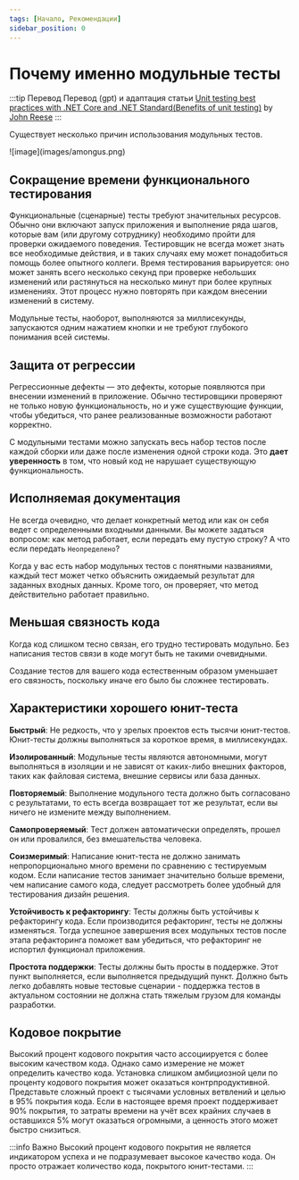 ```yaml
---
tags: [Начало, Рекомендации]
sidebar_position: 0
---
```


# Почему именно модульные тесты

:::tip Перевод
Перевод (gpt) и адаптация статьи [Unit testing best practices with .NET Core and .NET Standard(Benefits of unit testing)](https://learn.microsoft.com/en-us/dotnet/core/testing/unit-testing-best-practices#benefits-of-unit-testing) by [John Reese](https://reese.dev/)
:::

Существует несколько причин использования модульных тестов.

<div style={{textAlign: 'center'}}>
![image](images/amongus.png)
</div>

## Сокращение времени функционального тестирования

Функциональные (сценарные) тесты требуют значительных ресурсов. Обычно они включают запуск приложения и выполнение ряда шагов, которые вам (или другому сотруднику) необходимо пройти для проверки ожидаемого поведения. Тестировщик не всегда может знать все необходимые действия, и в таких случаях ему может понадобиться помощь более опытного коллеги. Время тестирования варьируется: оно может занять всего несколько секунд при проверке небольших изменений или растянуться на несколько минут при более крупных изменениях. Этот процесс нужно повторять при каждом внесении изменений в систему.

Модульные тесты, наоборот, выполняются за миллисекунды, запускаются одним нажатием кнопки и не требуют глубокого понимания всей системы.

## Защита от регрессии

Регрессионные дефекты — это дефекты, которые появляются при внесении изменений в приложение. Обычно тестировщики проверяют не только новую функциональность, но и уже существующие функции, чтобы убедиться, что ранее реализованные возможности работают корректно.

С модульными тестами можно запускать весь набор тестов после каждой сборки или даже после изменения одной строки кода. Это **дает уверенность** в том, что новый код не нарушает существующую функциональность.

## Исполняемая документация

Не всегда очевидно, что делает конкретный метод или как он себя ведет с определенными входными данными. Вы можете задаться вопросом: как метод работает, если передать ему пустую строку? А что если передать `Неопределено`?

Когда у вас есть набор модульных тестов с понятными названиями, каждый тест может четко объяснить ожидаемый результат для заданных входных данных. Кроме того, он проверяет, что метод действительно работает правильно.

## Меньшая связность кода

Когда код слишком тесно связан, его трудно тестировать модульно. Без написания тестов связи в коде могут быть не такими очевидными.

Создание тестов для вашего кода естественным образом уменьшает его связность, поскольку иначе его было бы сложнее тестировать.

## Характеристики хорошего юнит-теста

**Быстрый**: Не редкость, что у зрелых проектов есть тысячи юнит-тестов. Юнит-тесты должны выполняться за короткое время, в миллисекундах.

**Изолированный**: Модульные тесты являются автономными, могут выполняться в изоляции и не зависят от каких-либо внешних факторов, таких как файловая система, внешние сервисы или база данных.

**Повторяемый**: Выполнение модульного теста должно быть согласовано с результатами, то есть всегда возвращает тот же результат, если вы ничего не измените между выполнением.

**Самопроверяемый**: Тест должен автоматически определять, прошел он или провалился, без вмешательства человека.

**Соизмеримый**: Написание юнит-теста не должно занимать непропорционально много времени по сравнению с тестируемым кодом. Если написание тестов занимает значительно больше времени, чем написание самого кода, следует рассмотреть более удобный для тестирования дизайн решения.

**Устойчивость к рефакторингу**: Тесты должны быть устойчивы к рефакторингу кода. Если производится рефакторинг, тесты не должны изменяться. Тогда успешное завершения всех модульных тестов после этапа рефакторинга поможет вам убедиться, что рефакторинг не испортил функционал приложения.

**Простота поддержки**: Тесты должны быть просты в поддержке. Этот пункт выполняется, если выполняется предыдущий пункт. Должно быть легко добавлять новые тестовые сценарии - поддержка тестов в актуальном состоянии не должна стать тяжелым грузом для команды разработки.

## Кодовое покрытие

Высокий процент кодового покрытия часто ассоциируется с более высоким качеством кода. Однако само измерение не может определить качество кода. Установка слишком амбициозной цели по проценту кодового покрытия может оказаться контрпродуктивной. Представьте сложный проект с тысячами условных ветвлений и целью в 95% покрытия кода. Если в настоящее время проект поддерживает 90% покрытия, то затраты времени на учёт всех крайних случаев в оставшихся 5% могут оказаться огромными, а ценность этого может быстро снизиться.

:::info Важно
Высокий процент кодового покрытия не является индикатором успеха и не подразумевает высокое качество кода. Он просто отражает количество кода, покрытого юнит-тестами.
:::